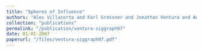 ```yaml
---
title: "Spheres of Influence"
authors: "Alex Villacorta and Karl Grossner and Jonathan Ventura and Anne-Marie Hansen and Emily Moxley and Joriz De Guzman and Matt Peterson"
collection: "publications"
permalink: "/publication/ventura-siggraph07"
date: 01-01-2007
paperurl: "/files/ventura-siggraph07.pdf"
---
```

